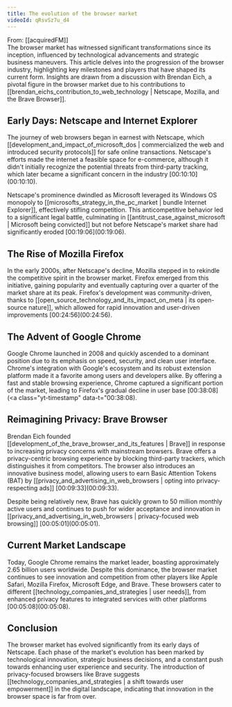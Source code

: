 ```yaml
---
title: The evolution of the browser market
videoId: qRsvSz7u_d4
---
```


From: [[acquiredFM]] <br/> 
The browser market has witnessed significant transformations since its inception, influenced by technological advancements and strategic business maneuvers. This article delves into the progression of the browser industry, highlighting key milestones and players that have shaped its current form. Insights are drawn from a discussion with Brendan Eich, a pivotal figure in the browser market due to his contributions to [[brendan_eichs_contribution_to_web_technology | Netscape, Mozilla, and the Brave Browser]].

## Early Days: Netscape and Internet Explorer

The journey of web browsers began in earnest with Netscape, which [[development_and_impact_of_microsoft_dos | commercialized the web and introduced security protocols]] for safe online transactions. Netscape's efforts made the internet a feasible space for e-commerce, although it didn't initially recognize the potential threats from third-party tracking, which later became a significant concern in the industry [00:10:10](<a class="yt-timestamp" data-t="00:10:10">00:10:10</a>).

Netscape's prominence dwindled as Microsoft leveraged its Windows OS monopoly to [[microsofts_strategy_in_the_pc_market | bundle Internet Explorer]], effectively stifling competition. This anticompetitive behavior led to a significant legal battle, culminating in [[antitrust_case_against_microsoft | Microsoft being convicted]] but not before Netscape's market share had significantly eroded [00:19:06](<a class="yt-timestamp" data-t="00:19:06">00:19:06</a>).

## The Rise of Mozilla Firefox

In the early 2000s, after Netscape's decline, Mozilla stepped in to rekindle the competitive spirit in the browser market. Firefox emerged from this initiative, gaining popularity and eventually capturing over a quarter of the market share at its peak. Firefox's development was community-driven, thanks to [[open_source_technology_and_its_impact_on_meta | its open-source nature]], which allowed for rapid innovation and user-driven improvements [00:24:56](<a class="yt-timestamp" data-t="00:24:56">00:24:56</a>).

## The Advent of Google Chrome

Google Chrome launched in 2008 and quickly ascended to a dominant position due to its emphasis on speed, security, and clean user interface. Chrome's integration with Google's ecosystem and its robust extension platform made it a favorite among users and developers alike. By offering a fast and stable browsing experience, Chrome captured a significant portion of the market, leading to Firefox's gradual decline in user base [00:38:08](<a class="yt-timestamp" data-t="00:38:08</a>).

## Reimagining Privacy: Brave Browser

Brendan Eich founded [[development_of_the_brave_browser_and_its_features | Brave]] in response to increasing privacy concerns with mainstream browsers. Brave offers a privacy-centric browsing experience by blocking third-party trackers, which distinguishes it from competitors. The browser also introduces an innovative business model, allowing users to earn Basic Attention Tokens (BAT) by [[privacy_and_advertising_in_web_browsers | opting into privacy-respecting ads]] [00:09:33](<a class="yt-timestamp" data-t="00:09:33">00:09:33</a>).

Despite being relatively new, Brave has quickly grown to 50 million monthly active users and continues to push for wider acceptance and innovation in [[privacy_and_advertising_in_web_browsers | privacy-focused web browsing]] [00:05:01](<a class="yt-timestamp" data-t="00:05:01">00:05:01</a>).

## Current Market Landscape

Today, Google Chrome remains the market leader, boasting approximately 2.65 billion users worldwide. Despite this dominance, the browser market continues to see innovation and competition from other players like Apple Safari, Mozilla Firefox, Microsoft Edge, and Brave. These browsers cater to different [[technology_companies_and_strategies | user needs]], from enhanced privacy features to integrated services with other platforms [00:05:08](<a class="yt-timestamp" data-t="00:05:08">00:05:08</a>).

## Conclusion

The browser market has evolved significantly from its early days of Netscape. Each phase of the market's evolution has been marked by technological innovation, strategic business decisions, and a constant push towards enhancing user experience and security. The introduction of privacy-focused browsers like Brave suggests [[technology_companies_and_strategies | a shift towards user empowerment]] in the digital landscape, indicating that innovation in the browser space is far from over.